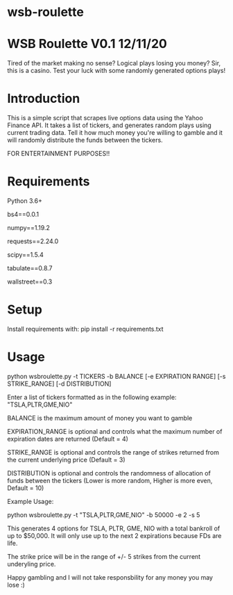 # wsb-roulette

WSB Roulette V0.1
12/11/20
=============================================================

Tired of the market making no sense? Logical plays losing you money? Sir, this is a casino. Test your luck with some randomly generated options plays!

Introduction
====
This is a simple script that scrapes live options data using the Yahoo Finance API. It takes a list of tickers, and generates random plays using current trading data.
Tell it how much money you're willing to gamble and it will randomly distribute the funds between the tickers.

FOR ENTERTAINMENT PURPOSES!!

Requirements
====
Python 3.6+

bs4==0.0.1

numpy==1.19.2

requests==2.24.0

scipy==1.5.4

tabulate==0.8.7

wallstreet==0.3


Setup
=====
Install requirements with: pip install -r requirements.txt

Usage
=====
python wsbroulette.py -t TICKERS -b BALANCE [-e EXPIRATION RANGE] [-s STRIKE_RANGE] [-d DISTRIBUTION]

Enter a list of tickers formatted as in the following example: "TSLA,PLTR,GME,NIO"

BALANCE is the maximum amount of money you want to gamble

EXPIRATION_RANGE is optional and controls what the maximum number of expiration dates are returned (Default = 4)

STRIKE_RANGE is optional and controls the range of strikes returned from the current underlying price (Default = 3)

DISTRIBUTION is optional and controls the randomness of allocation of funds between the tickers (Lower is more random, Higher is more even, Default = 10)

Example Usage:

  python wsbroulette.py -t "TSLA,PLTR,GME,NIO" -b 50000 -e 2 -s 5
  
This generates 4 options for TSLA, PLTR, GME, NIO with a total bankroll of up to $50,000. It will only use up to the next 2 expirations because FDs are life.

The strike price will be in the range of +/- 5 strikes from the current underyling price.


Happy gambling and I will not take responsbility for any money you may lose :)
